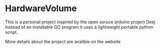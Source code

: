 # HardwareVolume

This is a personal project inspired by the open soruce arduino project Deej
Instead of an installable GO program it uses a lightweight portable python script.

More details about the project are avalible on the website
